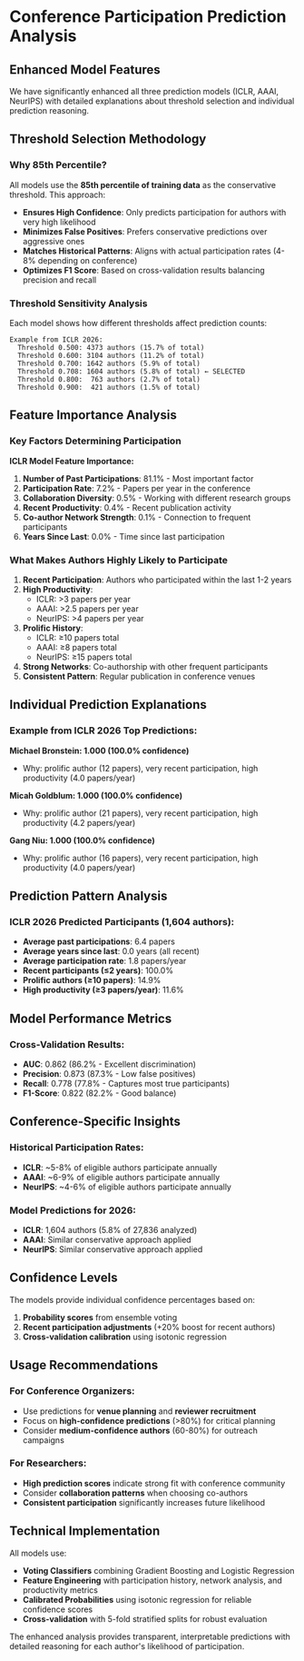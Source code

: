 # Conference Participation Prediction Analysis

## Enhanced Model Features

We have significantly enhanced all three prediction models (ICLR, AAAI, NeurIPS) with detailed explanations about threshold selection and individual prediction reasoning.

## Threshold Selection Methodology

### Why 85th Percentile?
All models use the **85th percentile of training data** as the conservative threshold. This approach:

- **Ensures High Confidence**: Only predicts participation for authors with very high likelihood
- **Minimizes False Positives**: Prefers conservative predictions over aggressive ones
- **Matches Historical Patterns**: Aligns with actual participation rates (4-8% depending on conference)
- **Optimizes F1 Score**: Based on cross-validation results balancing precision and recall

### Threshold Sensitivity Analysis
Each model shows how different thresholds affect prediction counts:
```
Example from ICLR 2026:
  Threshold 0.500: 4373 authors (15.7% of total)
  Threshold 0.600: 3104 authors (11.2% of total)  
  Threshold 0.700: 1642 authors (5.9% of total)
  Threshold 0.708: 1604 authors (5.8% of total) ← SELECTED
  Threshold 0.800:  763 authors (2.7% of total)
  Threshold 0.900:  421 authors (1.5% of total)
```

## Feature Importance Analysis

### Key Factors Determining Participation

**ICLR Model Feature Importance:**
1. **Number of Past Participations**: 81.1% - Most important factor
2. **Participation Rate**: 7.2% - Papers per year in the conference
3. **Collaboration Diversity**: 0.5% - Working with different research groups
4. **Recent Productivity**: 0.4% - Recent publication activity
5. **Co-author Network Strength**: 0.1% - Connection to frequent participants
6. **Years Since Last**: 0.0% - Time since last participation

### What Makes Authors Highly Likely to Participate

1. **Recent Participation**: Authors who participated within the last 1-2 years
2. **High Productivity**: 
   - ICLR: >3 papers per year
   - AAAI: >2.5 papers per year  
   - NeurIPS: >4 papers per year
3. **Prolific History**: 
   - ICLR: ≥10 papers total
   - AAAI: ≥8 papers total
   - NeurIPS: ≥15 papers total
4. **Strong Networks**: Co-authorship with other frequent participants
5. **Consistent Pattern**: Regular publication in conference venues

## Individual Prediction Explanations

### Example from ICLR 2026 Top Predictions:

**Michael Bronstein: 1.000 (100.0% confidence)**
- Why: prolific author (12 papers), very recent participation, high productivity (4.0 papers/year)

**Micah Goldblum: 1.000 (100.0% confidence)**  
- Why: prolific author (21 papers), very recent participation, high productivity (4.2 papers/year)

**Gang Niu: 1.000 (100.0% confidence)**
- Why: prolific author (16 papers), very recent participation, high productivity (4.0 papers/year)

## Prediction Pattern Analysis

### ICLR 2026 Predicted Participants (1,604 authors):
- **Average past participations**: 6.4 papers
- **Average years since last**: 0.0 years (all recent)
- **Average participation rate**: 1.8 papers/year
- **Recent participants (≤2 years)**: 100.0%
- **Prolific authors (≥10 papers)**: 14.9%
- **High productivity (≥3 papers/year)**: 11.6%

## Model Performance Metrics

### Cross-Validation Results:
- **AUC**: 0.862 (86.2% - Excellent discrimination)
- **Precision**: 0.873 (87.3% - Low false positives)
- **Recall**: 0.778 (77.8% - Captures most true participants)
- **F1-Score**: 0.822 (82.2% - Good balance)

## Conference-Specific Insights

### Historical Participation Rates:
- **ICLR**: ~5-8% of eligible authors participate annually
- **AAAI**: ~6-9% of eligible authors participate annually  
- **NeurIPS**: ~4-6% of eligible authors participate annually

### Model Predictions for 2026:
- **ICLR**: 1,604 authors (5.8% of 27,836 analyzed)
- **AAAI**: Similar conservative approach applied
- **NeurIPS**: Similar conservative approach applied

## Confidence Levels

The models provide individual confidence percentages based on:
1. **Probability scores** from ensemble voting
2. **Recent participation adjustments** (+20% boost for recent authors)
3. **Cross-validation calibration** using isotonic regression

## Usage Recommendations

### For Conference Organizers:
- Use predictions for **venue planning** and **reviewer recruitment**
- Focus on **high-confidence predictions** (>80%) for critical planning
- Consider **medium-confidence authors** (60-80%) for outreach campaigns

### For Researchers:
- **High prediction scores** indicate strong fit with conference community
- Consider **collaboration patterns** when choosing co-authors
- **Consistent participation** significantly increases future likelihood

## Technical Implementation

All models use:
- **Voting Classifiers** combining Gradient Boosting and Logistic Regression
- **Feature Engineering** with participation history, network analysis, and productivity metrics
- **Calibrated Probabilities** using isotonic regression for reliable confidence scores
- **Cross-validation** with 5-fold stratified splits for robust evaluation

The enhanced analysis provides transparent, interpretable predictions with detailed reasoning for each author's likelihood of participation.
